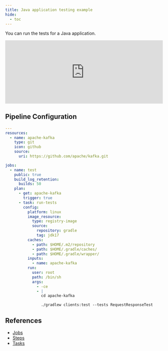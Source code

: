 ```yaml
---
title: Java application testing example
hide:
  - toc
---
```


You can run the tests for a Java application.

<div>
  <div style="position:relative;padding-top:40%;">
    <iframe src="https://ci.concourse-ci.org/teams/examples/pipelines/java" allowfullscreen
      style="position:absolute;top:0;left:0;width:100%;height:100%;border:0"></iframe>
  </div>
</div>

## Pipeline Configuration

```yaml
---
resources:
  - name: apache-kafka
    type: git
    icon: github
    source:
      uri: https://github.com/apache/kafka.git

jobs:
  - name: test
    public: true
    build_log_retention:
      builds: 50
    plan:
      - get: apache-kafka
        trigger: true
      - task: run-tests
        config:
          platform: linux
          image_resource:
            type: registry-image
            source:
              repository: gradle
              tag: jdk17
          caches:
            - path: $HOME/.m2/repository
            - path: $HOME/.gradle/caches/
            - path: $HOME/.gradle/wrapper/
          inputs:
            - name: apache-kafka
          run:
            user: root
            path: /bin/sh
            args:
              - -ce
              - |
                cd apache-kafka

                ./gradlew clients:test --tests RequestResponseTest
```

## References

* [Jobs](https://concourse-ci.org/jobs.html)
* [Steps](https://concourse-ci.org/steps.html)
* [Tasks](https://concourse-ci.org/tasks.html)